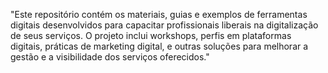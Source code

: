 "Este repositório contém os materiais, guias e exemplos de ferramentas digitais desenvolvidos para capacitar profissionais liberais na digitalização de seus serviços. O projeto inclui workshops, perfis em plataformas digitais, práticas de marketing digital, e outras soluções para melhorar a gestão e a visibilidade dos serviços oferecidos."
